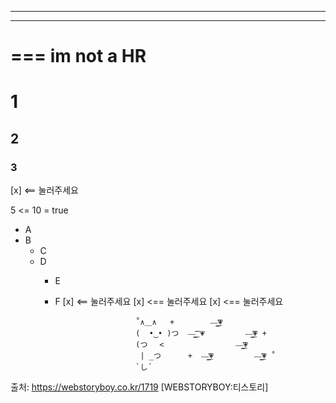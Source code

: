 ___
---
=== im not a HR
===

# 1
## 2
### 3

[x] <== 눌러주세요

5 <= 10 = true

- A
- B
	- C
	- D
		- E
		- F
		[x] <== 눌러주세요
	[x] <== 눌러주세요
[x] <== 눌러주세요

                                ˚∧＿∧   +        —̳͟͞͞💗
                                (  •‿• )つ  —̳͟͞͞ 💗         —̳͟͞͞💗 +
                                (つ　 <                —̳͟͞͞💗
                                 | _つ      +  —̳͟͞͞💗         —̳͟͞͞💗 ˚
                                `し´
출처: https://webstoryboy.co.kr/1719 [WEBSTORYBOY:티스토리]
